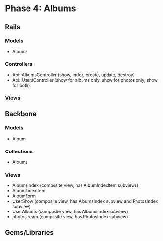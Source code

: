 # Phase 4: Albums

## Rails
### Models
* Albums

### Controllers
* Api::AlbumsController (show, index, create, update, destroy)
* Api::UsersController (show for albums only, show for photos only, show for both)

### Views

## Backbone
### Models
* Album

### Collections
* Albums

### Views
* AlbumsIndex (composite view, has AlbumIndexItem subviews)
* AlbumIndexItem
* AlbumForm
* UserShow (composite view, has AlbumsIndex subview and PhotosIndex subview)
* UserAlbums (composite view, has AlbumsIndex subview)
* photostream (composite view, has PhotosIndex subview)

## Gems/Libraries
